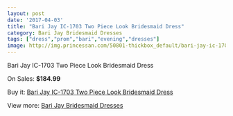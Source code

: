```yaml
---
layout: post
date: '2017-04-03'
title: "Bari Jay IC-1703 Two Piece Look Bridesmaid Dress"
category: Bari Jay Bridesmaid Dresses
tags: ["dress","prom","bari","evening","dresses"]
image: http://img.princessan.com/50801-thickbox_default/bari-jay-ic-1703-two-piece-look-bridesmaid-dress.jpg
---
```

Bari Jay IC-1703 Two Piece Look Bridesmaid Dress

On Sales: **$184.99**
<a href="https://www.princessan.com/en/22961-bari-jay-ic-1703-two-piece-look-bridesmaid-dress.html"><amp-img layout="responsive" width="600" height="600" src="//img.princessan.com/50801-thickbox_default/bari-jay-ic-1703-two-piece-look-bridesmaid-dress.jpg" alt="Bari Jay IC-1703 Two Piece Look Bridesmaid Dress 0" /></a>
<a href="https://www.princessan.com/en/22961-bari-jay-ic-1703-two-piece-look-bridesmaid-dress.html"><amp-img layout="responsive" width="600" height="600" src="//img.princessan.com/50802-thickbox_default/bari-jay-ic-1703-two-piece-look-bridesmaid-dress.jpg" alt="Bari Jay IC-1703 Two Piece Look Bridesmaid Dress 1" /></a>

Buy it: [Bari Jay IC-1703 Two Piece Look Bridesmaid Dress](https://www.princessan.com/en/22961-bari-jay-ic-1703-two-piece-look-bridesmaid-dress.html "Bari Jay IC-1703 Two Piece Look Bridesmaid Dress")

View more: [Bari Jay Bridesmaid Dresses](https://www.princessan.com/en/109- "Bari Jay Bridesmaid Dresses")